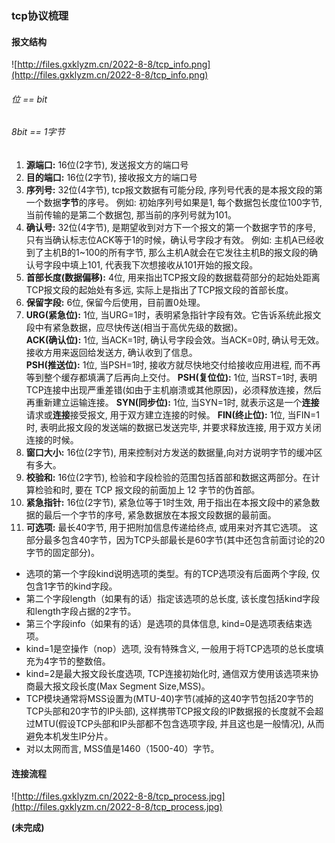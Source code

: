 ### tcp协议梳理  


#### 报文结构  

![http://files.gxklyzm.cn/2022-8-8/tcp_info.png](http://files.gxklyzm.cn/2022-8-8/tcp_info.png)  

###### *位 == bit*
###### *8bit == 1字节*
1. **源端口:** 16位(2字节), 发送报文方的端口号  
2. **目的端口:** 16位(2字节), 接收报文方的端口号
3. **序列号:** 32位(4字节), tcp报文数据有可能分段, 序列号代表的是本报文段的第一个数据**字节**的序号。
例如: 初始序列号如果是1, 每个数据包长度位100字节, 当前传输的是第二个数据包, 那当前的序列号就为101。
4. **确认号:** 32位(4字节), 是期望收到对方下一个报文的第一个数据字节的序号, 只有当确认标志位ACK等于1的时候，确认号字段才有效。
例如: 主机A已经收到了主机B的1~100的所有字节, 那么主机A就会在它发往主机B的报文段的确认号字段中填上101, 代表我下次想接收从101开始的报文段。
5. **首部长度(数据偏移):** 4位, 用来指出TCP报文段的数据载荷部分的起始处距离TCP报文段的起始处有多远, 实际上是指出了TCP报文段的首部长度。
6. **保留字段:** 6位, 保留今后使用，目前置0处理。
7. **URG(紧急位):** 1位, 当URG=1时，表明紧急指针字段有效。它告诉系统此报文段中有紧急数据，应尽快传送(相当于高优先级的数据)。  
   **ACK(确认位):** 1位, 当ACK=1时, 确认号字段会效。当ACK=0时, 确认号无效。接收方用来返回给发送方, 确认收到了信息。  
   **PSH(推送位):** 1位, 当PSH=1时, 接收方就尽快地交付给接收应用进程, 而不再等到整个缓存都填满了后再向上交付。
   **PSH(复位位):** 1位, 当RST=1时, 表明TCP连接中出现严重差错(如由于主机崩溃或其他原因)，必须释放连接，然后再重新建立运输连接。
   **SYN(同步位):** 1位, 当SYN=1时, 就表示这是一个**连接**请求或**连接**接受报文, 用于双方建立连接的时候。
   **FIN(终止位):** 1位, 当FIN=1时, 表明此报文段的发送端的数据已发送完毕, 并要求释放连接, 用于双方关闭连接的时候。
8. **窗口大小:** 16位(2字节), 用来控制对方发送的数据量,向对方说明字节的缓冲区有多大。
9. **校验和:** 16位(2字节), 检验和字段检验的范围包括首部和数据这两部分。在计算检验和时, 要在 TCP 报文段的前面加上 12 字节的伪首部。
10. **紧急指针:** 16位(2字节), 紧急位等于1时生效, 用于指出在本报文段中的紧急数据的最后一个字节的序号, 紧急数据放在本报文段数据的最前面。
11. **可选项:** 最长40字节, 用于把附加信息传递给终点, 或用来对齐其它选项。 这部分最多包含40字节，因为TCP头部最长是60字节(其中还包含前面讨论的20字节的固定部分)。
* 选项的第一个字段kind说明选项的类型。有的TCP选项没有后面两个字段, 仅包含1字节的kind字段。
* 第二个字段length（如果有的话）指定该选项的总长度, 该长度包括kind字段和length字段占据的2字节。
* 第三个字段info（如果有的话）是选项的具体信息, kind=0是选项表结束选项。
* kind=1是空操作（nop）选项, 没有特殊含义, 一般用于将TCP选项的总长度填充为4字节的整数倍。
* kind=2是最大报文段长度选项, TCP连接初始化时, 通信双方使用该选项来协商最大报文段长度(Max Segment Size,MSS)。
* TCP模块通常将MSS设置为(MTU-40)字节(减掉的这40字节包括20字节的TCP头部和20字节的IP头部), 
这样携带TCP报文段的IP数据报的长度就不会超过MTU(假设TCP头部和IP头部都不包含选项字段, 并且这也是一般情况), 从而避免本机发生IP分片。
* 对以太网而言, MSS值是1460（1500-40）字节。


#### 连接流程

![http://files.gxklyzm.cn/2022-8-8/tcp_process.jpg](http://files.gxklyzm.cn/2022-8-8/tcp_process.jpg) 

**(未完成)**  
